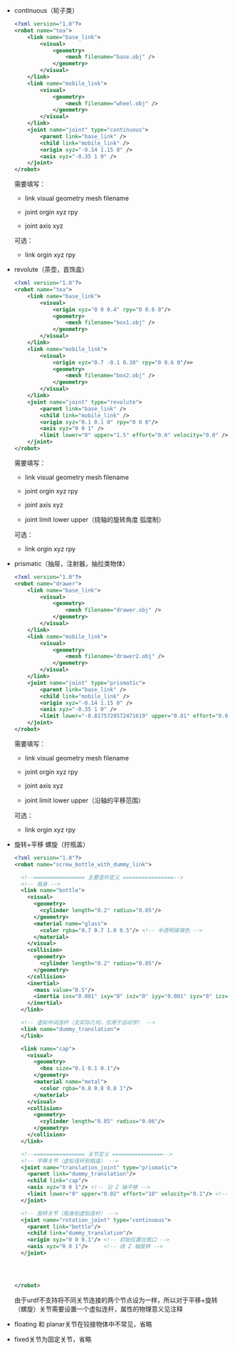 - continuous（轮子类）

  ```xml
  <?xml version="1.0"?>
  <robot name="tea">
      <link name="base_link">
          <visual>
              <geometry>
                  <mesh filename="base.obj" />
              </geometry>
          </visual>
      </link>
      <link name="mobile_link">
          <visual>
              <geometry>
                  <mesh filename="wheel.obj" />
              </geometry>
          </visual>
      </link>
      <joint name="joint" type="continuous">
          <parent link="base_link" />
          <child link="mobile_link" />
          <origin xyz="-0.14 1.15 0" />
          <axis xyz="-0.35 1 0" />
      </joint>
  </robot>
  
  ```

  需要填写：

  - link visual geometry mesh filename

  - joint orgin xyz rpy
  - joint axis xyz

  可选：

  - link orgin xyz rpy

- revolute（茶壶，首饰盒）

  ```xml
  <?xml version="1.0"?>
  <robot name="tea">
      <link name="base_link">
          <visual>
              <origin xyz="0 0 0.4" rpy="0 0.6 0"/>
              <geometry>
                  <mesh filename="box1.obj" />
              </geometry>
          </visual>
      </link>
      <link name="mobile_link">
          <visual>
              <origin xyz="0.7 -0.1 0.38" rpy="0 0.6 0"/>>
              <geometry>
                  <mesh filename="box2.obj" />
              </geometry>
          </visual>
      </link>
      <joint name="joint" type="revolute">
          <parent link="base_link" />
          <child link="mobile_link" />
          <origin xyz="0.1 0.1 0" rpy="0 0 0"/>
          <axis xyz="0 0 1" />
          <limit lower="0" upper="1.5" effort="0.0" velocity="0.0" />
      </joint>
  </robot>
  ```

  需要填写：

  - link visual geometry mesh filename

  - joint orgin xyz rpy
  - joint axis xyz
  - joint limit lower upper（绕轴的旋转角度 弧度制）

  可选：

  - link orgin xyz rpy

- prismatic（抽屉，注射器，抽拉类物体）

  ```xml
  <?xml version="1.0"?>
  <robot name="drawer">
      <link name="base_link">
          <visual>
              <geometry>
                  <mesh filename="drawer.obj" />
              </geometry>
          </visual>
      </link>
      <link name="mobile_link">
          <visual>
              <geometry>
                  <mesh filename="drawer2.obj" />
              </geometry>
          </visual>
      </link>
      <joint name="joint" type="prismatic">
          <parent link="base_link" />
          <child link="mobile_link" />
          <origin xyz="-0.14 1.15 0" />
          <axis xyz="-0.35 1 0" />
          <limit lower="-0.8175720572471619" upper="0.81" effort="0.0" velocity="0.0" />
      </joint>
  </robot>
  
  ```

  需要填写：

  - link visual geometry mesh filename

  - joint orgin xyz rpy
  - joint axis xyz
  - joint limit lower upper（沿轴的平移范围）

  可选：

  - link orgin xyz rpy

- 旋转+平移 螺旋（拧瓶盖）

  ```xml
  <?xml version="1.0"?>
  <robot name="screw_bottle_with_dummy_link">
  
    <!--================ 主要连杆定义 ================-->
    <!-- 瓶身 -->
    <link name="bottle">
      <visual>
        <geometry>
          <cylinder length="0.2" radius="0.05"/>
        </geometry>
        <material name="glass">
          <color rgba="0.7 0.7 1.0 0.5"/> <!-- 半透明玻璃色 -->
        </material>
      </visual>
      <collision>
        <geometry>
          <cylinder length="0.2" radius="0.05"/>
        </geometry>
      </collision>
      <inertial>
        <mass value="0.5"/>
        <inertia ixx="0.001" ixy="0" ixz="0" iyy="0.001" iyz="0" izz="0.001"/>
      </inertial>
    </link>
  
    <!-- 虚拟中间连杆（无实际几何，仅用于运动学） -->
    <link name="dummy_translation">
    </link>
  
    <link name="cap">
      <visual>
        <geometry>
          <box size="0.1 0.1 0.1"/>
        </geometry>
        <material name="metal">
          <color rgba="0.8 0.8 0.8 1"/> 
        </material>
      </visual>
      <collision>
        <geometry>
          <cylinder length="0.05" radius="0.06"/>
        </geometry>
      </collision>
    </link>
  
    <!--================ 关节定义 ================-->
    <!-- 平移关节（虚拟连杆到瓶盖） -->
    <joint name="translation_joint" type="prismatic">
      <parent link="dummy_translation"/>
      <child link="cap"/>
      <axis xyz="0 0 1"/> <!-- 沿 Z 轴平移 -->
      <limit lower="0" upper="0.02" effort="10" velocity="0.1"/> <!-- 螺距 2cm -->
    </joint>
  
    <!-- 旋转关节（瓶身到虚拟连杆） -->
    <joint name="rotation_joint" type="continuous">
      <parent link="bottle"/>
      <child link="dummy_translation"/>
      <origin xyz="0 0 0.1"/> <!-- 初始位置在瓶口 -->
      <axis xyz="0 0 1"/>     <!-- 绕 Z 轴旋转 -->
    </joint>
  
    
   
  
  </robot>
  ```

  由于urdf不支持将不同关节连接的两个节点设为一样，所以对于平移+旋转（螺旋）关节需要设置一个虚拟连杆，属性的物理意义见注释

- floating 和 planar关节在铰接物体中不常见，省略
- fixed关节为固定关节，省略